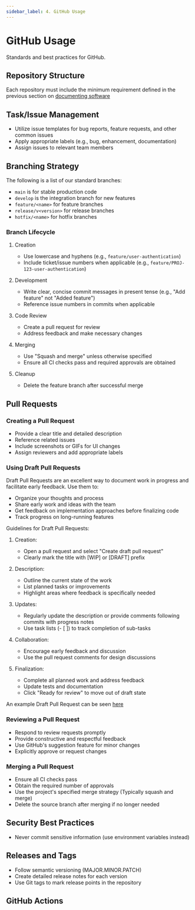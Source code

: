 ```yaml
---
sidebar_label: 4. GitHub Usage
---
```


# GitHub Usage

Standards and best practices for GitHub.

## Repository Structure

Each repository must include the minimum requirement defined in the previous section on [documenting software](/docs/Standards/Software/)


## Task/Issue Management

- Utilize issue templates for bug reports, feature requests, and other common issues
- Apply appropriate labels (e.g., bug, enhancement, documentation)
- Assign issues to relevant team members

## Branching Strategy

The following is a list of our standard branches:

- `main` is for stable production code
- `develop` is the integration branch for new features
- `feature/<name>` for feature branches
- `release/v<version>` for release branches
- `hotfix/<name>` for hotfix branches 

### Branch Lifecycle

1. Creation
   - Use lowercase and hyphens (e.g., `feature/user-authentication`)
   - Include ticket/issue numbers when applicable (e.g., `feature/PROJ-123-user-authentication`)

2. Development
   - Write clear, concise commit messages in present tense (e.g., "Add feature" not "Added feature")
   - Reference issue numbers in commits when applicable

3. Code Review
   - Create a pull request for review
   - Address feedback and make necessary changes

4. Merging
   - Use "Squash and merge" unless otherwise specified
   - Ensure all CI checks pass and required approvals are obtained

5. Cleanup
   - Delete the feature branch after successful merge

## Pull Requests

### Creating a Pull Request

- Provide a clear title and detailed description
- Reference related issues
- Include screenshots or GIFs for UI changes
- Assign reviewers and add appropriate labels

### Using Draft Pull Requests

Draft Pull Requests are an excellent way to document work in progress and facilitate early feedback. Use them to:

- Organize your thoughts and process
- Share early work and ideas with the team
- Get feedback on implementation approaches before finalizing code
- Track progress on long-running features

Guidelines for Draft Pull Requests:

1. Creation:
   - Open a pull request and select "Create draft pull request"
   - Clearly mark the title with [WIP] or [DRAFT] prefix

2. Description:
   - Outline the current state of the work
   - List planned tasks or improvements
   - Highlight areas where feedback is specifically needed

3. Updates:
   - Regularly update the description or provide comments following commits with progress notes
   - Use task lists (- [ ]) to track completion of sub-tasks

4. Collaboration:
   - Encourage early feedback and discussion
   - Use the pull request comments for design discussions

5. Finalization:
   - Complete all planned work and address feedback
   - Update tests and documentation
   - Click "Ready for review" to move out of draft state

An example Draft Pull Request can be seen [here](https://github.com/overture-stack/composer/pull/1)

### Reviewing a Pull Request

- Respond to review requests promptly
- Provide constructive and respectful feedback
- Use GitHub's suggestion feature for minor changes
- Explicitly approve or request changes

### Merging a Pull Request

- Ensure all CI checks pass
- Obtain the required number of approvals
- Use the project's specified merge strategy (Typically squash and merge)
- Delete the source branch after merging if no longer needed

## Security Best Practices

- Never commit sensitive information (use environment variables instead)

## Releases and Tags

- Follow semantic versioning (MAJOR.MINOR.PATCH)
- Create detailed release notes for each version
- Use Git tags to mark release points in the repository

## GitHub Actions
